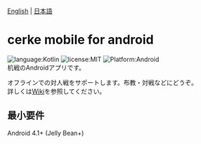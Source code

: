 [English](https://github.com/schwert398/cerke-mobile-for-android/blob/master/README.md) | [日本語](https://github.com/schwert398/cerke-mobile-for-android/blob/master/README.ja.md)

# cerke mobile for android
![language:Kotlin](https://img.shields.io/badge/language-Kotlin-orange.svg)
![license:MIT](https://img.shields.io/badge/license-MIT-blue.svg)
![Platform:Android](https://img.shields.io/badge/platform-Android-brightgreen.svg)  
机戦のAndroidアプリです。  

オフラインでの対人戦をサポートします。布教・対戦などにどうぞ。  
詳しくは[Wiki](https://github.com/schwert398/cerke-mobile-for-android/wiki)を参照してください。

## 最小要件
Android 4.1+ (Jelly Bean+)
